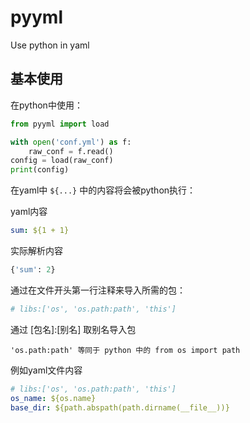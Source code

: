 # pyyml
Use python in yaml
## 基本使用
在python中使用：
```python
from pyyml import load

with open('conf.yml') as f:
    raw_conf = f.read()
config = load(raw_conf)
print(config)
```
在yaml中 `${...}` 中的内容将会被python执行：

yaml内容
```yaml
sum: ${1 + 1}
```
实际解析内容
```python
{'sum': 2}
```
通过在文件开头第一行注释来导入所需的包：

```yaml
# libs:['os', 'os.path:path', 'this']
```
通过 [包名]:[别名] 取别名导入包

`'os.path:path' 等同于 python 中的 from os import path`

例如yaml文件内容
```yaml
# libs:['os', 'os.path:path', 'this']
os_name: ${os.name}
base_dir: ${path.abspath(path.dirname(__file__))}
```